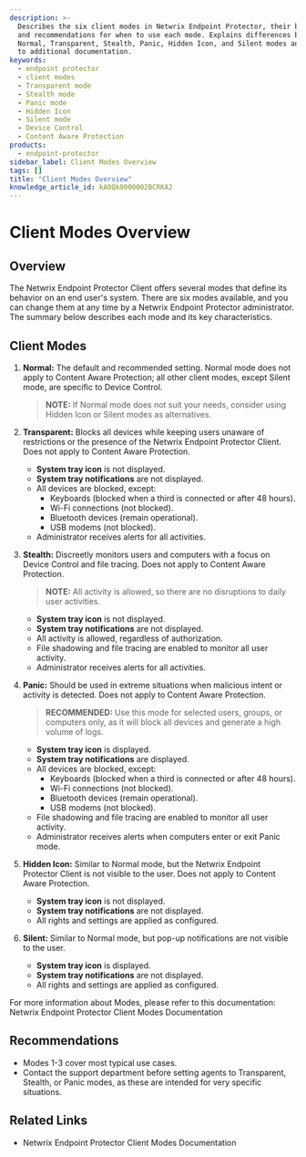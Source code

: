 ```yaml
---
description: >-
  Describes the six client modes in Netwrix Endpoint Protector, their behavior,
  and recommendations for when to use each mode. Explains differences between
  Normal, Transparent, Stealth, Panic, Hidden Icon, and Silent modes and links
  to additional documentation.
keywords:
  - endpoint protector
  - client modes
  - Transparent mode
  - Stealth mode
  - Panic mode
  - Hidden Icon
  - Silent mode
  - Device Control
  - Content Aware Protection
products:
  - endpoint-protector
sidebar_label: Client Modes Overview
tags: []
title: "Client Modes Overview"
knowledge_article_id: kA0Qk0000002BCRKA2
---
```


# Client Modes Overview

## Overview

The Netwrix Endpoint Protector Client offers several modes that define its behavior on an end user's system. There are six modes available, and you can change them at any time by a Netwrix Endpoint Protector administrator. The summary below describes each mode and its key characteristics.

## Client Modes

1. **Normal:** The default and recommended setting. Normal mode does not apply to Content Aware Protection; all other client modes, except Silent mode, are specific to Device Control.

   > **NOTE:** If Normal mode does not suit your needs, consider using Hidden Icon or Silent modes as alternatives.

2. **Transparent:** Blocks all devices while keeping users unaware of restrictions or the presence of the Netwrix Endpoint Protector Client. Does not apply to Content Aware Protection.
   - **System tray icon** is not displayed.
   - **System tray notifications** are not displayed.
   - All devices are blocked, except:
     - Keyboards (blocked when a third is connected or after 48 hours).
     - Wi-Fi connections (not blocked).
     - Bluetooth devices (remain operational).
     - USB modems (not blocked).
   - Administrator receives alerts for all activities.

3. **Stealth:** Discreetly monitors users and computers with a focus on Device Control and file tracing. Does not apply to Content Aware Protection.

   > **NOTE:** All activity is allowed, so there are no disruptions to daily user activities.

   - **System tray icon** is not displayed.
   - **System tray notifications** are not displayed.
   - All activity is allowed, regardless of authorization.
   - File shadowing and file tracing are enabled to monitor all user activity.
   - Administrator receives alerts for all activities.

4. **Panic:** Should be used in extreme situations when malicious intent or activity is detected. Does not apply to Content Aware Protection.

   > **RECOMMENDED:** Use this mode for selected users, groups, or computers only, as it will block all devices and generate a high volume of logs.

   - **System tray icon** is displayed.
   - **System tray notifications** are displayed.
   - All devices are blocked, except:
     - Keyboards (blocked when a third is connected or after 48 hours).
     - Wi-Fi connections (not blocked).
     - Bluetooth devices (remain operational).
     - USB modems (not blocked).
   - File shadowing and file tracing are enabled to monitor all user activity.
   - Administrator receives alerts when computers enter or exit Panic mode.

5. **Hidden Icon:** Similar to Normal mode, but the Netwrix Endpoint Protector Client is not visible to the user. Does not apply to Content Aware Protection.
   - **System tray icon** is not displayed.
   - **System tray notifications** are not displayed.
   - All rights and settings are applied as configured.

6. **Silent:** Similar to Normal mode, but pop-up notifications are not visible to the user.
   - **System tray icon** is displayed.
   - **System tray notifications** are not displayed.
   - All rights and settings are applied as configured.

For more information about Modes, please refer to this documentation: Netwrix Endpoint Protector Client Modes Documentation

## Recommendations

- Modes 1-3 cover most typical use cases.
- Contact the support department before setting agents to Transparent, Stealth, or Panic modes, as these are intended for very specific situations.

## Related Links

- Netwrix Endpoint Protector Client Modes Documentation
